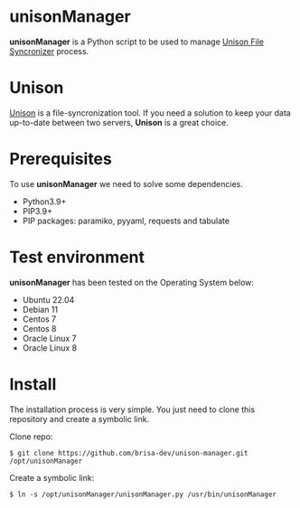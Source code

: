 # unisonManager
<b>unisonManager</b> is a Python script to be used to manage <a href='https://github.com/bcpierce00/unison' target='_blank'>Unison File Syncronizer</a> process.

# Unison
<a href='https://github.com/bcpierce00/unison' target='_blank'>Unison</a> is a file-syncronization tool. If you need a solution to keep your data up-to-date between two servers, <b>Unison</b> is a great choice.

# Prerequisites
To use <b>unisonManager</b> we need to solve some dependencies.
 - Python3.9+
 - PIP3.9+
 - PIP packages: paramiko, pyyaml, requests and tabulate

# Test environment
<b>unisonManager</b> has been tested on the Operating System below:
  - Ubuntu 22.04
  - Debian 11
  - Centos 7
  - Centos 8
  - Oracle Linux 7
  - Oracle Linux 8


# Install
The installation process is very simple. You just need to clone this repository and create a symbolic link.

Clone repo:
```shell
$ git clone https://github.com/brisa-dev/unison-manager.git /opt/unisonManager
```

Create a symbolic link:
```shell
$ ln -s /opt/unisonManager/unisonManager.py /usr/bin/unisonManager
```